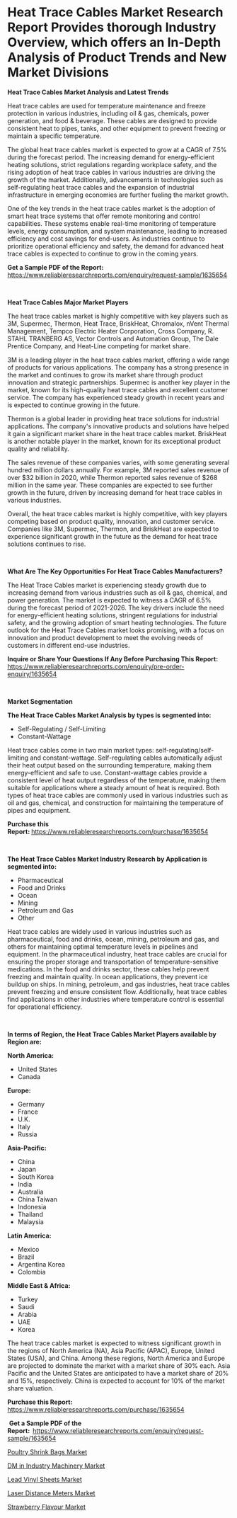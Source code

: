 <p><h1>Heat Trace Cables Market Research Report Provides thorough Industry Overview, which offers an In-Depth Analysis of Product Trends and New Market Divisions</h1></p><p><strong>Heat Trace Cables Market Analysis and Latest Trends</strong></p>
<p><p>Heat trace cables are used for temperature maintenance and freeze protection in various industries, including oil & gas, chemicals, power generation, and food & beverage. These cables are designed to provide consistent heat to pipes, tanks, and other equipment to prevent freezing or maintain a specific temperature.</p><p>The global heat trace cables market is expected to grow at a CAGR of 7.5% during the forecast period. The increasing demand for energy-efficient heating solutions, strict regulations regarding workplace safety, and the rising adoption of heat trace cables in various industries are driving the growth of the market. Additionally, advancements in technologies such as self-regulating heat trace cables and the expansion of industrial infrastructure in emerging economies are further fueling the market growth.</p><p>One of the key trends in the heat trace cables market is the adoption of smart heat trace systems that offer remote monitoring and control capabilities. These systems enable real-time monitoring of temperature levels, energy consumption, and system maintenance, leading to increased efficiency and cost savings for end-users. As industries continue to prioritize operational efficiency and safety, the demand for advanced heat trace cables is expected to continue to grow in the coming years.</p></p>
<p><strong>Get a Sample PDF of the Report:&nbsp;</strong> <a href="https://www.reliableresearchreports.com/enquiry/request-sample/1635654">https://www.reliableresearchreports.com/enquiry/request-sample/1635654</a></p>
<p>&nbsp;</p>
<p><strong>Heat Trace Cables Major Market Players</strong></p>
<p><p>The heat trace cables market is highly competitive with key players such as 3M, Supermec, Thermon, Heat Trace, BriskHeat, Chromalox, nVent Thermal Management, Tempco Electric Heater Corporation, Cross Company, R. STAHL TRANBERG AS, Vector Controls and Automation Group, The Dale Prentice Company, and Heat-Line competing for market share.</p><p>3M is a leading player in the heat trace cables market, offering a wide range of products for various applications. The company has a strong presence in the market and continues to grow its market share through product innovation and strategic partnerships. Supermec is another key player in the market, known for its high-quality heat trace cables and excellent customer service. The company has experienced steady growth in recent years and is expected to continue growing in the future.</p><p>Thermon is a global leader in providing heat trace solutions for industrial applications. The company's innovative products and solutions have helped it gain a significant market share in the heat trace cables market. BriskHeat is another notable player in the market, known for its exceptional product quality and reliability.</p><p>The sales revenue of these companies varies, with some generating several hundred million dollars annually. For example, 3M reported sales revenue of over $32 billion in 2020, while Thermon reported sales revenue of $268 million in the same year. These companies are expected to see further growth in the future, driven by increasing demand for heat trace cables in various industries.</p><p>Overall, the heat trace cables market is highly competitive, with key players competing based on product quality, innovation, and customer service. Companies like 3M, Supermec, Thermon, and BriskHeat are expected to experience significant growth in the future as the demand for heat trace solutions continues to rise.</p></p>
<p>&nbsp;</p>
<p><strong>What Are The Key Opportunities For Heat Trace Cables Manufacturers?</strong></p>
<p><p>The Heat Trace Cables market is experiencing steady growth due to increasing demand from various industries such as oil & gas, chemical, and power generation. The market is expected to witness a CAGR of 6.5% during the forecast period of 2021-2026. The key drivers include the need for energy-efficient heating solutions, stringent regulations for industrial safety, and the growing adoption of smart heating technologies. The future outlook for the Heat Trace Cables market looks promising, with a focus on innovation and product development to meet the evolving needs of customers in different end-use industries.</p></p>
<p><strong>Inquire or Share Your Questions If Any Before Purchasing This Report:</strong> <a href="https://www.reliableresearchreports.com/enquiry/pre-order-enquiry/1635654">https://www.reliableresearchreports.com/enquiry/pre-order-enquiry/1635654</a></p>
<p>&nbsp;</p>
<p><strong>Market Segmentation</strong></p>
<p><strong>The Heat Trace Cables Market Analysis by types is segmented into:</strong></p>
<p><ul><li>Self-Regulating / Self-Limiting</li><li>Constant-Wattage</li></ul></p>
<p><p>Heat trace cables come in two main market types: self-regulating/self-limiting and constant-wattage. Self-regulating cables automatically adjust their heat output based on the surrounding temperature, making them energy-efficient and safe to use. Constant-wattage cables provide a consistent level of heat output regardless of the temperature, making them suitable for applications where a steady amount of heat is required. Both types of heat trace cables are commonly used in various industries such as oil and gas, chemical, and construction for maintaining the temperature of pipes and equipment.</p></p>
<p><strong>Purchase this Report:&nbsp;</strong><a href="https://www.reliableresearchreports.com/purchase/1635654">https://www.reliableresearchreports.com/purchase/1635654</a></p>
<p>&nbsp;</p>
<p><strong>The Heat Trace Cables Market Industry Research by Application is segmented into:</strong></p>
<p><ul><li>Pharmaceutical</li><li>Food and Drinks</li><li>Ocean</li><li>Mining</li><li>Petroleum and Gas</li><li>Other</li></ul></p>
<p><p>Heat trace cables are widely used in various industries such as pharmaceutical, food and drinks, ocean, mining, petroleum and gas, and others for maintaining optimal temperature levels in pipelines and equipment. In the pharmaceutical industry, heat trace cables are crucial for ensuring the proper storage and transportation of temperature-sensitive medications. In the food and drinks sector, these cables help prevent freezing and maintain quality. In ocean applications, they prevent ice buildup on ships. In mining, petroleum, and gas industries, heat trace cables prevent freezing and ensure consistent flow. Additionally, heat trace cables find applications in other industries where temperature control is essential for operational efficiency.</p></p>
<p>&nbsp;</p>
<p><strong>In terms of Region, the Heat Trace Cables Market Players available by Region are:</strong></p>
<p>
    <p> <strong> North America: </strong>
        <ul>
            <li>United States</li>
            <li>Canada</li>
        </ul>
        </p> 
    <p> <strong> Europe: </strong>
        <ul>
            <li>Germany</li>
            <li>France</li>
            <li>U.K.</li>
            <li>Italy</li>
            <li>Russia</li>
        </ul>
        </p> 
    <p> <strong> Asia-Pacific: </strong>
        <ul>
            <li>China</li>
            <li>Japan</li>
            <li>South Korea</li>
            <li>India</li>
            <li>Australia</li>
            <li>China Taiwan</li>
            <li>Indonesia</li>
            <li>Thailand</li>
            <li>Malaysia</li>
        </ul>
        </p> 
    <p> <strong> Latin America: </strong>
        <ul>
            <li>Mexico</li>
            <li>Brazil</li>
            <li>Argentina Korea</li>
            <li>Colombia</li>
        </ul>
        </p> 
    <p> <strong> Middle East & Africa: </strong>
        <ul>
            <li>Turkey</li>
            <li>Saudi</li>
            <li>Arabia</li>
            <li>UAE</li>
            <li>Korea</li>
        </ul>
    </p>
    </p>
<p><p>The heat trace cables market is expected to witness significant growth in the regions of North America (NA), Asia Pacific (APAC), Europe, United States (USA), and China. Among these regions, North America and Europe are projected to dominate the market with a market share of 30% each. Asia Pacific and the United States are anticipated to have a market share of 20% and 15%, respectively. China is expected to account for 10% of the market share valuation.</p></p>
<p><strong>Purchase this Report: </strong><a href="https://www.reliableresearchreports.com/purchase/1635654">https://www.reliableresearchreports.com/purchase/1635654</a></p>
<p>&nbsp;<strong>Get a Sample PDF of the Report:&nbsp;&nbsp;</strong><a href="https://www.reliableresearchreports.com/enquiry/request-sample/1635654">https://www.reliableresearchreports.com/enquiry/request-sample/1635654</a></p>
<p><strong></strong></p>
<p><p><a href="https://issuu.com/reportprime-2/docs/poultry-shrink-bags-market-size-2030.pptx">Poultry Shrink Bags Market</a></p><p><a href="https://view.publitas.com/reportprime-1/dm-in-industry-machinery-market-research-report-unlocks-analysis-on-the-market-financial-status-market-size-and-market-revenue-upto-2030/">DM in Industry Machinery Market</a></p><p><a href="https://github.com/mbisetmhermsr/Market-Research-Report-List-1/blob/main/lead-vinyl-sheets-market.md">Lead Vinyl Sheets Market</a></p><p><a href="https://gratis-rainforest-2ca.notion.site/Laser-Distance-Meters-Market-Provides-a-Comprehensive-Analysis-Including-a-Macro-Overview-of-the-Mar-90dff1c4d2a24fb2b3e99a73295f6c2b">Laser Distance Meters Market</a></p><p><a href="https://issuu.com/reportprime-2/docs/strawberry-flavour-market-size-2030.pptx">Strawberry Flavour Market</a></p></p>